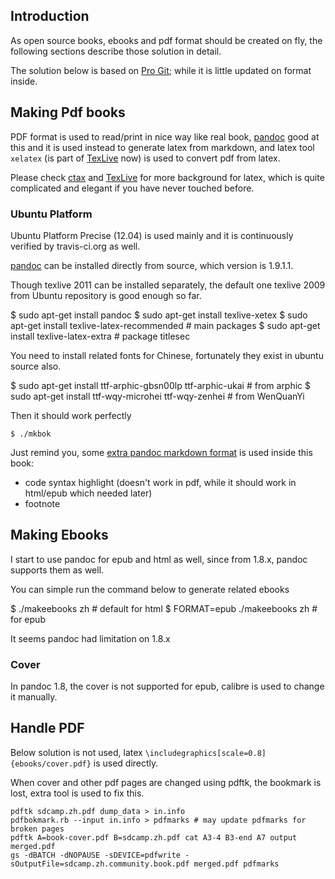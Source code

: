 ## Introduction ##

As open source books, ebooks and pdf format should be created on fly, the following sections describe those solution in detail.

The solution below is based on [Pro Git][progit]; while it is little updated on format inside. 

## Making Pdf books ##
PDF format is used to read/print in nice way like real book, [pandoc][pandoc] good at this and it is used instead to generate latex from markdown, and latex tool `xelatex` (is part of [TexLive][texlive] now) is used to convert pdf from latex.

Please check [ctax](http://www.ctan.org/) and [TexLive][texlive] for more background for latex, which is quite complicated and elegant if you have never touched before.

### Ubuntu Platform ###

Ubuntu Platform Precise (12.04) is used mainly and it is continuously verified by travis-ci.org as well. 

[pandoc][pandoc] can be installed directly from source, which version is 1.9.1.1.

Though texlive 2011 can be installed separately, the default one texlive 2009 from Ubuntu repository is good enough so far. 

  $ sudo apt-get install pandoc
  $ sudo apt-get install texlive-xetex
  $ sudo apt-get install texlive-latex-recommended # main packages
  $ sudo apt-get install texlive-latex-extra # package titlesec
	
You need to install related fonts for Chinese, fortunately they exist in ubuntu source also.
    
  $ sudo apt-get install ttf-arphic-gbsn00lp ttf-arphic-ukai # from arphic 
  $ sudo apt-get install ttf-wqy-microhei ttf-wqy-zenhei # from WenQuanYi

Then it should work perfectly

	$ ./mkbok
    
Just remind you, some [extra pandoc markdown format](http://johnmacfarlane.net/pandoc/README.html) is used inside this book:

  * code syntax highlight (doesn't work in pdf, while it should work in html/epub which needed later)
  * footnote
    
## Making Ebooks ##

I start to use pandoc for epub and html as well, since from 1.8.x, pandoc supports them as well.

You can simple run the command below to generate related ebooks

  $ ./makeebooks zh  # default for html
  $ FORMAT=epub ./makeebooks zh  # for epub

It seems pandoc had limitation on 1.8.x	
    
### Cover ###

In pandoc 1.8, the cover is not supported for epub, calibre is used to change it manually.
    
## Handle PDF ##

Below solution is not used, latex `\includegraphics[scale=0.8]{ebooks/cover.pdf}` is used directly.

When cover and other pdf pages are changed using pdftk, the bookmark is lost, extra tool is used to fix this. 

~~~~~~~~~~~~~ {.bash}
pdftk sdcamp.zh.pdf dump_data > in.info
pdfbokmark.rb --input in.info > pdfmarks # may update pdfmarks for broken pages
pdftk A=book-cover.pdf B=sdcamp.zh.pdf cat A3-4 B3-end A7 output merged.pdf
gs -dBATCH -dNOPAUSE -sDEVICE=pdfwrite -sOutputFile=sdcamp.zh.community.book.pdf merged.pdf pdfmarks    
~~~~~~~~~~~~~~~~
	
[pandoc]: http://johnmacfarlane.net/pandoc/    
[progit]: http://github.com/progit/progit 
[texlive]: http://www.tug.org/texlive/

